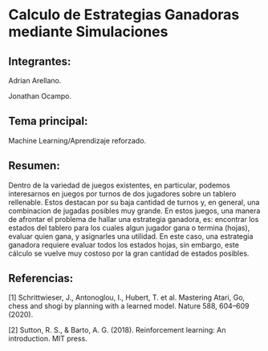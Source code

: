 # Calculo de Estrategias Ganadoras mediante Simulaciones

## Integrantes:

Adrian Arellano.

Jonathan Ocampo.

## Tema principal:

Machine Learning/Aprendizaje reforzado.

## Resumen:

Dentro de la variedad de juegos existentes, en particular, podemos interesarnos en juegos por turnos de dos jugadores sobre un tablero rellenable. Estos destacan por su baja cantidad de turnos y, en general, una combinacion de jugadas posibles muy grande. En estos juegos, una manera de afrontar el problema de hallar una estrategia ganadora, es: encontrar los estados del tablero para los cuales algun jugador gana o termina (hojas), evaluar quien gana, y asignarles una utilidad. En este caso, una estrategia ganadora requiere evaluar todos los estados hojas, sin embargo, este cálculo se vuelve muy costoso por la gran cantidad de estados posibles.

## Referencias:

[1] Schrittwieser, J., Antonoglou, I., Hubert, T. et al. Mastering Atari, Go, chess and shogi by planning with a learned model. Nature 588, 604–609 (2020).

[2] Sutton, R. S., & Barto, A. G. (2018). Reinforcement learning: An introduction. MIT press.
